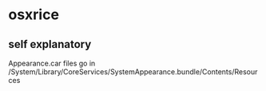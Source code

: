 # osxrice
self explanatory
----

Appearance.car files go in /System/Library/CoreServices/SystemAppearance.bundle/Contents/Resources
